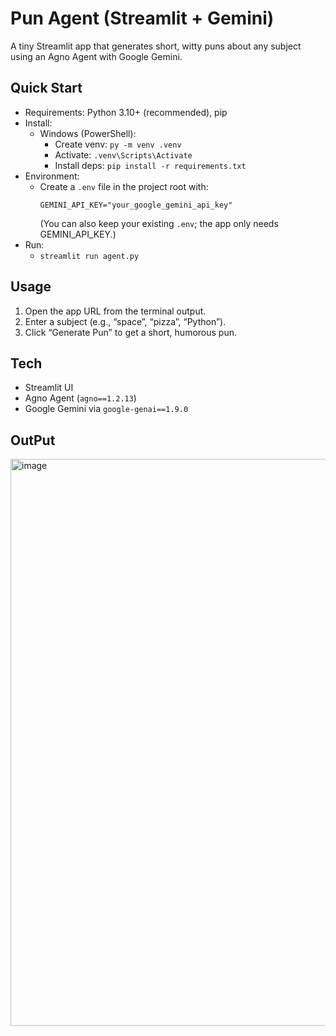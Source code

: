 # Pun Agent (Streamlit + Gemini)

A tiny Streamlit app that generates short, witty puns about any subject using an Agno Agent with Google Gemini.

## Quick Start

- Requirements: Python 3.10+ (recommended), pip
- Install:
  - Windows (PowerShell):
    - Create venv: `py -m venv .venv`
    - Activate: `.venv\Scripts\Activate`
    - Install deps: `pip install -r requirements.txt`
- Environment:
  - Create a `.env` file in the project root with:
    ```
    GEMINI_API_KEY="your_google_gemini_api_key"
    ```
    (You can also keep your existing `.env`; the app only needs GEMINI_API_KEY.)
- Run:
  - `streamlit run agent.py`

## Usage

1. Open the app URL from the terminal output.
2. Enter a subject (e.g., “space”, “pizza”, “Python”).
3. Click “Generate Pun” to get a short, humorous pun.

## Tech

- Streamlit UI
- Agno Agent (`agno==1.2.13`)
- Google Gemini via `google-genai==1.9.0`

## OutPut


<img width="1912" height="907" alt="image" src="https://github.com/user-attachments/assets/f51b59ef-8a60-425d-9d10-182d4f931e19" />

